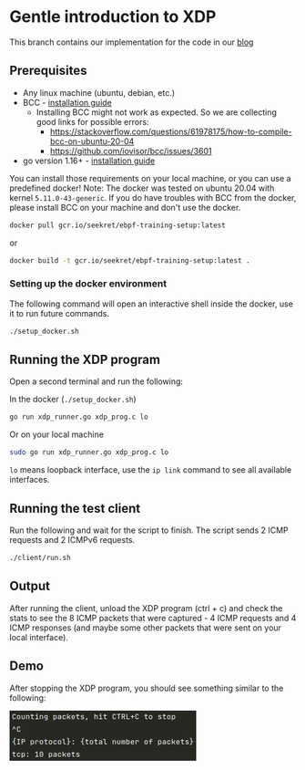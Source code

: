 # Gentle introduction to XDP
This branch contains our implementation for the code in our [blog](https://seekret.io)

## Prerequisites
- Any linux machine (ubuntu, debian, etc.)
- BCC - [installation guide](https://github.com/iovisor/bcc/blob/master/INSTALL.md)
  - Installing BCC might not work as expected. So we are collecting good links for possible errors:
    - https://stackoverflow.com/questions/61978175/how-to-compile-bcc-on-ubuntu-20-04
    - https://github.com/iovisor/bcc/issues/3601
- go version 1.16+ - [installation guide](https://go.dev/doc/install)

You can install those requirements on your local machine, or you can use a predefined docker!
Note: The docker was tested on ubuntu 20.04 with kernel `5.11.0-43-generic`.
If you do have troubles with BCC from the docker, please install BCC on your machine and don't use the docker.

```bash
docker pull gcr.io/seekret/ebpf-training-setup:latest
```
or
```bash
docker build -t gcr.io/seekret/ebpf-training-setup:latest .
```

### Setting up the docker environment
The following command will open an interactive shell inside the docker, use it to run future commands.
```bash
./setup_docker.sh
``` 

## Running the XDP program

Open a second terminal and run the following:

In the docker (`./setup_docker.sh`)
```bash
go run xdp_runner.go xdp_prog.c lo
```

Or on your local machine
```bash
sudo go run xdp_runner.go xdp_prog.c lo
```
`lo` means loopback interface, use the `ip link` command to see all available interfaces.

## Running the test client
Run the following and wait for the script to finish. The script sends 2 ICMP requests and 2 ICMPv6 requests.
```bash
./client/run.sh
```

## Output
After running the client, unload the XDP program (ctrl + c) and check the stats to see the 8 ICMP packets that were captured - 4 ICMP requests and 4 ICMP responses (and maybe some other packets that were sent on your local interface).

## Demo
After stopping the XDP program, you should see something similar to the following:

![img.png](resources/demo.png)
